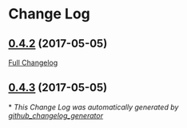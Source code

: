 # Change Log

## [0.4.2](https://github.com/blast-project/Blast/tree/0.4.2) (2017-05-05)
[Full Changelog](https://github.com/blast-project/Blast/compare/0.4.3...0.4.2)

## [0.4.3](https://github.com/blast-project/Blast/tree/0.4.3) (2017-05-05)


\* *This Change Log was automatically generated by [github_changelog_generator](https://github.com/skywinder/Github-Changelog-Generator)*